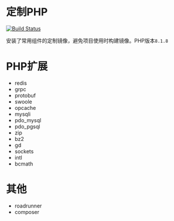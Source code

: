 # 定制PHP

[![Build Status](https://drone.fat4.cn/api/badges/maoxuner/docker-php/status.svg?ref=refs/tags/v8.1.8)](https://drone.fat4.cn/maoxuner/docker-php)

安装了常用组件的定制镜像，避免项目使用时构建镜像。PHP版本`8.1.8`

# PHP扩展

- redis
- grpc
- protobuf
- swoole
- opcache
- mysqli
- pdo_mysql
- pdo_pgsql
- zip
- bz2
- gd
- sockets
- intl
- bcmath

# 其他

- roadrunner
- composer
